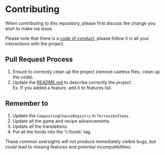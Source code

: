 # Contributing

When contributing to this repository, please first discuss the change you wish to make via issue.

Please note that there is a [code of conduct](https://github.com/devpelux/terravibe/blob/main/CODE_OF_CONDUCT.md),
please follow it in all your interactions with the project.

## Pull Request Process

1. Ensure to correctly clean up the project (remove useless files, clean up the code).
2. Update the [README.md](https://github.com/devpelux/terravibe/blob/main/README.md) to describe correctly the project.  
   Ex. If you added a feature, add it to features list.

## Remember to

1. Update the `CompostingChanceRegistry` in `TerravibeItems`.
2. Update all the game and recipe advancements.
3. Update all the translations.
4. Put all the foods into the 'c:foods' tag.

These common oversights will not produce immediately visible bugs, but could lead to missing features and potential incompatibilities.
